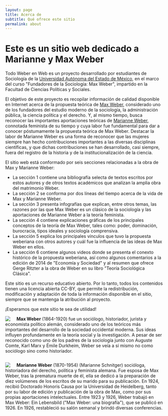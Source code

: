 ```yaml
---
layout: page
title: Acerca de
subtitle: Qué ofrece este sitio
permalink: about
---
```


# Este es un sitio web dedicado a Marianne y Max Weber

Todo Weber en Web es un proyecto desarrollado por estudiantes de Sociología de la [Universidad Autónoma del Estado de México](https://www.uaemex.mx/), en el marco del curso "Fundadores de la Sociología: Max Weber", impartido en la Facultad de Ciencias Políticas y Sociales.

El objetivo de este proyecto es recopilar información de calidad disponible en Internet acerca de la propuesta teórica de [Max Weber](https://es.wikipedia.org/wiki/Max_Weber), considerado uno de los fundadores del estudio moderno de la sociología, la administración pública, la ciencia política y el derecho. Y, al mismo tiempo, busca reconocer las importantes aportaciones teóricas de [Marianne Weber](https://es.wikipedia.org/wiki/Marianne_Weber), connotada feminista de su tiempo y cuya labor fue fundamental para dar a conocer póstumamente la propuesta teórica de Max Weber. Destacar la labor de Marianne Weber es una forma de reconocer que las mujeres siempre han hecho contribuciones importantes a las diversas disciplinas científicas, y que dichas contribuciones se han desarrollado, casi siempre, fuera del registro de la historia y de la institucionalización de la ciencia.

El sitio web está conformado por seis secciones relacionadas a la obra de Max y Marianne Weber: 

* La sección 1 contiene una bibliografía selecta de textos escritos por estos autores y de otros textos académicos que analizan la amplia obra del matrimonio Weber.  
* La sección 2 se conforma por dos líneas del tiempo acerca de la vida de Max y Marianne Weber. 
* La sección 3 presenta infografías que explican, entre otros temas, las razones por las que Max Weber es un clásico de la sociología y las aportaciones de Marianne Weber a la teoría feminista. 
* La sección 4 contiene explicaciones gráficas de los principales conceptos de la teoría de Max Weber, tales como: poder, dominación, burocracia, tipos ideales y sociología comprensiva. 
* La sección 5 explica los principales vínculos que tuvo la propuesta weberiana con otros autores y cuál fue la influencia de las ideas de Max Weber en ellos. 
* La sección 6 contiene algunos videos donde se presenta el conexto histórico de la propuesta weberiana, así como algunos comentarios a la edición de 2014 de "Economía y Sociedad" y al resumen que ofrece Gerge Ritzter a la obra de Weber en su libro "Teoría Sociológica Clásica".

Este sitio es un recurso educativo abierto. Por lo tanto, todos los contenidos tienen una licencia abierta CC-BY, que permite la redistribución, modificación y adaptación de toda la información disponible en el sitio, siempre que se mantenga la atribución al proyecto. 

¡Esperamos que este sitio te sea de utilidad! 


<img src="{{ site.baseurl }}/assets/img/max-square.jpg" style="float: left; padding-right: 20px;"> **Max Weber** (1864-1920) fue un sociólogo, historiador, jurista y economista político alemán, considerado uno de los teóricos más importantes del desarrollo de la sociedad occidental moderna. Sus ideas influyen profundamente en la teoría social y la investigación. A pesar de ser reconocido como uno de los padres de la sociología junto con Auguste Comte, Karl Marx y Émile Durkheim, Weber se veía a sí mismo no como sociólogo sino como historiador.
<br/>

<div style="clear:both"></div>

<img src="{{ site.baseurl }}/assets/img/marianne-square.jpg" style="float: left; padding-right: 20px;"> **Marianne Weber** (1870-1954) (Marianne Schnitger) socióloga, historiadora del derecho, política y feminista alemana. Fue esposa de Max Weber, tras la prematura muerte de él, ella se dedicó a la preparación de diez volúmenes de los escritos de su marido para su publicación. En 1924, recibió Doctorado Honoris Causa por la Universidad de Heidelberg, tanto por su labor de edición y publicación de la obra de Max, como por sus propias aportaciones intelectuales. Entre 1923 y 1926, Weber trabajó en Max Weber: Ein Lebensbild ("Max Weber: una biografía"), que se publicó en 1926. En 1926, restableció su salón semanal y brindó diversas conferencias.
